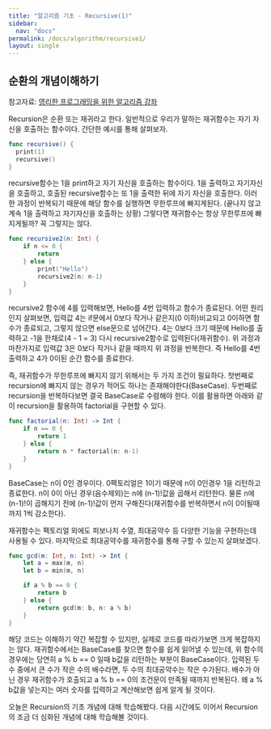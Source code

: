 ```yaml
---
title: "알고리즘 기초 - Recursive(1)"
sidebar:
  nav: "docs"
permalink: /docs/algorithm/recursive1/
layout: single
---
```


## 순환의 개념이해하기

참고자료: [영리한 프로그래밍을 위한 알고리즘 강좌](https://www.inflearn.com/course/%EC%95%8C%EA%B3%A0%EB%A6%AC%EC%A6%98-%EA%B0%95%EC%A2%8C/lecture/4072?tab=curriculum)

Recursion은 순환 또는 재귀라고 한다. 일반적으로 우리가 말하는 재귀함수는 자기 자신을 호출하는 함수이다. 간단한 예시를 통해 살펴보자.

``` swift
func recursive() {
  print(1)
  recursive()
}
```

recursive함수는 1을 print하고 자기 자신을 호출하는 함수이다. 1을 출력하고 자기자신을 호출하고, 호출된 recursive함수는 또 1을 출력한 뒤에 자기 자신을 호출한다. 이러한 과정이 반복되기 때문에 해당 함수를 실행하면 무한루프에 빠지게된다. (끝나지 않고 계속 1을 출력하고 자기자신을 호출하는 상황) 그렇다면 재귀함수는 항상 무한루프에 빠지게될까? 꼭 그렇지는 않다.

``` swift
func recursive2(n: Int) {
    if n <= 0 {
        return
    } else {
        print("Hello")
        recursive2(n: n-1)
    }
}
```

recursive2 함수에 4를 입력해보면, Hello를 4번 입력하고 함수가 종료된다. 어떤 원리인지 살펴보면, 입력값 4는 if문에서 0보다 작거나 같은지(0 이하)비교되고 0이하면 함수가 종료되고, 그렇지 않으면 else문으로 넘어간다. 4는 0보다 크기 때문에 Hello를 출력하고 -1을 한채로(4 - 1 = 3) 다시 recursive2함수로 입력된다(재귀함수). 위 과정과 마찬가지로 입력값 3은 0보다 작거나 같을 때까지 위 과정을 반복한다. 즉 Hello를 4번출력하고 4가 0이된 순간 함수를 종료한다.

즉, 재귀함수가 무한루프에 빠지지 않기 위해서는 두 가지 조건이 필요하다. 첫번째로 recursion에 빠지지 않는 경우가 적어도 하나는 존재해야한다(BaseCase). 두번째로 recursion을 반복하다보면 결국 BaseCase로 수렴해야 한다. 이를 활용하면 아래와 같이 recursion을 활용하여 factorial을 구현할 수 있다.

``` swift
func factorial(n: Int) -> Int {
    if n == 0 {
        return 1
    } else {
        return n * factorial(n: n-1)
    }
}
```
BaseCase는 n이 0인 경우이다. 0팩토리얼은 1이기 때문에 n이 0인경우 1을 리턴하고 종료한다. n이 0이 아닌 경우(음수제외)는 n에 (n-1)!값을 곱해서 리턴한다. 물론 n에 (n-1)!이 곱해지기 전에 (n-1)!값이 먼저 구해진다(재귀함수를 반복하면서 n이 0이될때까지 1씩 감소한다).

재귀함수는 팩토리얼 외에도 피보나치 수열, 최대공약수 등 다양한 기능을 구현하는데 사용될 수 있다. 마지막으로 최대공약수를 재귀함수를 통해 구할 수 있는지 살펴보겠다.

``` swift
func gcd(m: Int, n: Int) -> Int {
    let a = max(m, n)
    let b = min(m, n)

    if a % b == 0 {
        return b
    } else {
        return gcd(m: b, n: a % b)
    }
}
```

해당 코드는 이해하기 약간 복잡할 수 있지만, 실제로 코드를 따라가보면 크게 복잡하지는 않다. 재귀함수에서는 BaseCase를 찾으면 함수를 쉽게 읽어낼 수 있는데, 위 함수의 경우에는 당연히 a % b == 0 일때 b값을 리턴하는 부분이 BaseCase이다. 입력된 두 수 중에서 큰 수가 작은 수의 배수라면, 두 수의 최대공약수는 작은 수가된다. 배수가 아닌 경우 재귀함수가 호출되고 a % b == 0의 조건문이 만족될 때까지 반복된다. 왜 a % b값을 넣는지는 여러 숫자를 입력하고 계산해보면 쉽게 알게 될 것이다.

오늘은 Recursion의 기초 개념에 대해 학습해봤다. 다음 시간에도 이어서 Recursion의 조금 더 심화된 개념에 대해 학습해볼 것이다.
